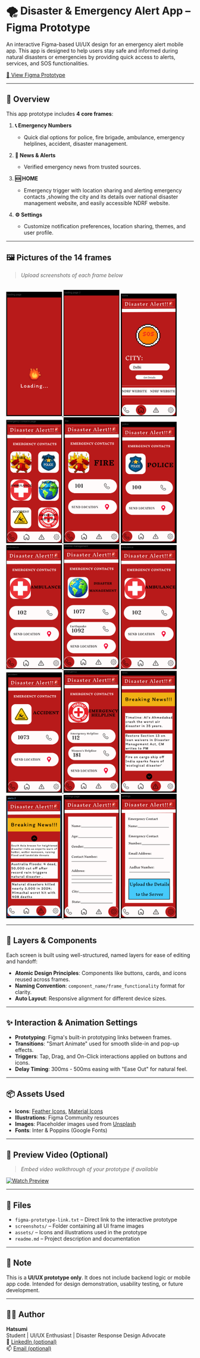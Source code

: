 # 🌪️ Disaster & Emergency Alert App – Figma Prototype

An interactive Figma-based UI/UX design for an emergency alert mobile app. This app is designed to help users stay safe and informed during natural disasters or emergencies by providing quick access to alerts, services, and SOS functionalities.

[🔗 View Figma Prototype](https://www.figma.com/proto/j5aybdWTlJxvEjUcNi6CzY/disaster-emergnecy-alert-app?node-id=17-2&p=f&t=9OpxzbLyXwe9rmUe-1&scaling=scale-down&content-scaling=responsive&page-id=0%3A1&starting-point-node-id=1%3A2&show-proto-sidebar=1)

---

## 🧭 Overview

This app prototype includes **4 core frames**:

1. **📞 Emergency Numbers**
   - Quick dial options for police, fire brigade, ambulance, emergency helplines, accident, disaster management.

2. **📰 News & Alerts**
   - Verified emergency news from trusted sources.

3. **🆘 HOME**
   - Emergency trigger with location sharing and alerting emergency contacts ,showing the city and its details over national disaster management website, and easily accessible NDRF website.

4. **⚙️ Settings**
   - Customize notification preferences, location sharing, themes, and user profile.

---

## 🖼️ Pictures of the 14 frames 

> _Upload screenshots of each frame below_
<br>
<a href="Screenshot 2025-06-23 010033.png?raw=true">
  <img src="Screenshot 2025-06-23 010033.png?raw=true" alt="Loading Page " title="Click to view Loading Page" width="150" />
</a>
<a href="Screenshot 2025-06-23 010038.png?raw=true">
  <img src="Screenshot 2025-06-23 010038.png?raw=true" alt="Loading Page 2" title="Click to view Loading Page" width="150" />
</a>
<a href="Screenshot 2025-06-23 010051.png?raw=true">
  <img src="Screenshot 2025-06-23 010051.png?raw=true" alt="Home Page" title="Click to view Home Page" width="150" />
</a>
<a href="Screenshot 2025-06-23 010058.png?raw=true">
  <img src="Screenshot 2025-06-23 010058.png?raw=true" alt="Emergency Contacts Page" title="Click to view Emergency Contacts Page" width="150" />
</a>
<a href="Screenshot 2025-06-23 010113.png?raw=true">
  <img src="Screenshot 2025-06-23 010113.png?raw=true" alt="Fire Emergency Contact and Loaction sending button" title="Click to view Fire Emergency Contact and Loaction sending button" width="150" />
</a>
<a href="Screenshot 2025-06-23 010122.png?raw=true">
  <img src="Screenshot 2025-06-23 010122.png?raw=true" alt="Police Emergency Contact and Loaction sending button" title="Click to view Police Emergency Contact and Loaction sending button " width="150" />
</a>
<a href="Screenshot 2025-06-23 010130.png?raw=true">
  <img src="Screenshot 2025-06-23 010130.png?raw=true" alt="Medical Emergency Contact and Loaction sending button" title="Click to view Medical Emergency Contact and Loaction sending button" width="150" />
</a>
<a href="Screenshot 2025-06-23 010139.png?raw=true">
  <img src="Screenshot 2025-06-23 010139.png?raw=true" alt="Disaster Management Emergency Contact and Loaction sending button" title="Click to view Disaster Management Emergency Contact and Loaction sending button" width="150" />
</a>
<a href="Screenshot 2025-06-23 010130.png?raw=true">
  <img src="Screenshot 2025-06-23 010130.png?raw=true" alt="Medical Emergency Contact and Loaction sending button" title="Click to view Medical Emergency Contact and Loaction sending button" width="150" />
</a>
<a href="Screenshot 2025-06-23 010147.png?raw=true">
  <img src="Screenshot 2025-06-23 010147.png?raw=true" alt="Accident Emergency Contact and Loaction sending button" title="Click to view Accident Emergency Contact and Loaction sending button" width="150" />
</a>
<a href="Screenshot 2025-06-23 010155.png?raw=true">
  <img src="Screenshot 2025-06-23 010155.png?raw=true" alt="Emergency Helpline Contact and Loaction sending button" title="Click to view Emergency Helpline Contact and Loaction sending button" width="150" />
</a>
<a href="Screenshot 2025-06-23 010205.png?raw=true">
  <img src="Screenshot 2025-06-23 010205.png?raw=true" alt="News And Alerts page" title="Click to view News And Alerts Page" width="150" />
</a>
<a href="Screenshot 2025-06-23 010213.png?raw=true">
  <img src="Screenshot 2025-06-23 010213.png?raw=true" alt="News and Alerts 2 page" title="Click to view News and Alerts 2 Page" width="150" />
</a>
<a href="Screenshot 2025-06-23 010221.png?raw=true">
  <img src="Screenshot 2025-06-23 010221.png?raw=true" alt="Settings and information page" title="Click to view Settings and Information Page" width="150" />
</a>
<a href="Screenshot 2025-06-23 010228.png?raw=true">
  <img src="Screenshot 2025-06-23 010228.png?raw=true" alt="Settings and information page 2" title="Click to view Settings and Information Page 2" width="150" />
</a>


---

## 🧩 Layers & Components

Each screen is built using well-structured, named layers for ease of editing and handoff:

- **Atomic Design Principles**: Components like buttons, cards, and icons reused across frames.
- **Naming Convention**: `component_name/frame_functionality` format for clarity.
- **Auto Layout**: Responsive alignment for different device sizes.

---

## ✨ Interaction & Animation Settings

- **Prototyping**: Figma's built-in prototyping links between frames.
- **Transitions**: "Smart Animate" used for smooth slide-in and pop-up effects.
- **Triggers**: Tap, Drag, and On-Click interactions applied on buttons and icons.
- **Delay Timing**: 300ms - 500ms easing with "Ease Out" for natural feel.

---

## 📦 Assets Used

- **Icons**: [Feather Icons](https://feathericons.com/), [Material Icons](https://fonts.google.com/icons)
- **Illustrations**: Figma Community resources
- **Images**: Placeholder images used from [Unsplash](https://unsplash.com/)
- **Fonts**: Inter & Poppins (Google Fonts)

---

## 🎥 Preview Video (Optional)

> _Embed video walkthrough of your prototype if available_

[![Watch Preview](https://img.youtube.com/vi/your-video-id-here/0.jpg)](https://www.youtube.com/watch?v=your-video-id-here)

---

## 📁 Files

- `figma-prototype-link.txt` – Direct link to the interactive prototype  
- `screenshots/` – Folder containing all UI frame images  
- `assets/` – Icons and illustrations used in the prototype  
- `readme.md` – Project description and documentation  

---

## 📌 Note

This is a **UI/UX prototype only**. It does not include backend logic or mobile app code. Intended for design demonstration, usability testing, or future development.

---

## 👩‍💻 Author

**Hatsumi**  
Student | UI/UX Enthusiast | Disaster Response Design Advocate  
🔗 [LinkedIn (optional)](https://www.linkedin.com/)  
📫 [Email (optional)](mailto:your-email@example.com)
